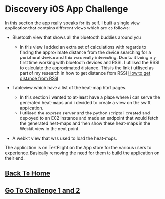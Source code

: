 # Discovery iOS App Challenge

In this section the app really speaks for its self. 
I built a single view application that contains different views which are as follows:
- Bluetooth view that shows all the bluetooth buddies around you 
  - In this view i added an extra set of calculations with regards to finding the approximate distance from the device searching for a peripheral device and this was really interesting. Due to it being my first time working with bluetooth devices and RSSI. I utilised the RSSI to calculate the approximated distance. This is the link i utilised as part of my research in how to get distance from RSSI [How to get distance from RSSI](https://iotandelectronics.wordpress.com/2016/10/07/how-to-calculate-distance-from-the-rssi-value-of-the-ble-beacon/) 
  
- Tableview which have a list of the heat-map html pages.
  - In this section i wanted to at-least have a place where i can serve the generated heat-maps and i decided to create a view on the swift application.
  - I utilised the express server and the python scripts i created and deployed to an EC2 instance and made an endpoint that would fetch the generated heat-maps and then show these heat-maps in the Webkit view in the next point.
- A webkit view that was used to load the heat-maps. 


The application is on TestFlight on the App store for the various users to experience. Basically removing the need for them to build the application on their end.


## [Back To Home](https://github.com/Khondwani/DiscoveryChallenges)
## [Go To Challenge 1 and 2](https://github.com/Khondwani/Challenge1-2)
